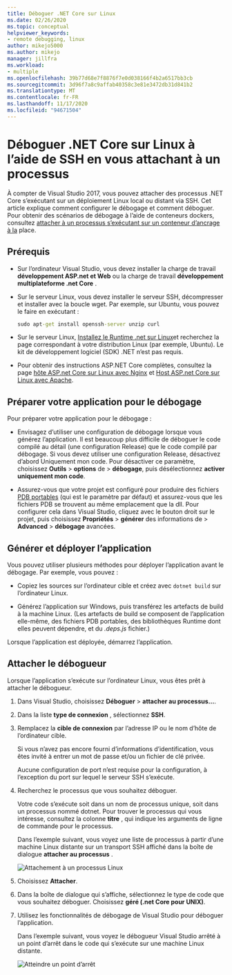 ```yaml
---
title: Déboguer .NET Core sur Linux
ms.date: 02/26/2020
ms.topic: conceptual
helpviewer_keywords:
- remote debugging, linux
author: mikejo5000
ms.author: mikejo
manager: jillfra
ms.workload:
- multiple
ms.openlocfilehash: 39b77d68e7f8876f7e0d038166f4b2a6517bb3cb
ms.sourcegitcommit: 3d96f7a8c9affab40358c3e81e3472db31d841b2
ms.translationtype: MT
ms.contentlocale: fr-FR
ms.lasthandoff: 11/17/2020
ms.locfileid: "94671504"
---
```

# <a name="debug-net-core-on-linux-using-ssh-by-attaching-to-a-process"></a>Déboguer .NET Core sur Linux à l’aide de SSH en vous attachant à un processus

À compter de Visual Studio 2017, vous pouvez attacher des processus .NET Core s’exécutant sur un déploiement Linux local ou distant via SSH. Cet article explique comment configurer le débogage et comment déboguer. Pour obtenir des scénarios de débogage à l’aide de conteneurs dockers, consultez [attacher à un processus s’exécutant sur un conteneur d’ancrage à la](../debugger/attach-to-process-running-in-docker-container.md) place.

## <a name="prerequisites"></a>Prérequis

- Sur l’ordinateur Visual Studio, vous devez installer la charge de travail **développement ASP.net et Web** ou la charge de travail **développement multiplateforme .net Core** .

- Sur le serveur Linux, vous devez installer le serveur SSH, décompresser et installer avec la boucle wget. Par exemple, sur Ubuntu, vous pouvez le faire en exécutant :

  ``` cmd
  sudo apt-get install openssh-server unzip curl
  ```

- Sur le serveur Linux, [Installez le Runtime .net sur Linux](/dotnet/core/install/linux)et recherchez la page correspondant à votre distribution Linux (par exemple, Ubuntu). Le kit de développement logiciel (SDK) .NET n’est pas requis.

- Pour obtenir des instructions ASP.NET Core complètes, consultez la page [hôte ASP.net Core sur Linux avec Nginx](/aspnet/core/host-and-deploy/linux-nginx) et [Host ASP.net Core sur Linux avec Apache](/aspnet/core/host-and-deploy/linux-apache).

## <a name="prepare-your-application-for-debugging"></a>Préparer votre application pour le débogage

Pour préparer votre application pour le débogage :

- Envisagez d’utiliser une configuration de débogage lorsque vous générez l’application. Il est beaucoup plus difficile de déboguer le code compilé au détail (une configuration Release) que le code compilé par débogage. Si vous devez utiliser une configuration Release, désactivez d’abord Uniquement mon code. Pour désactiver ce paramètre, choisissez **Outils**  >  **options** de  >  **débogage**, puis désélectionnez **activer uniquement mon code**.

- Assurez-vous que votre projet est configuré pour produire des fichiers [PDB portables](https://github.com/OmniSharp/omnisharp-vscode/wiki/Portable-PDBs) (qui est le paramètre par défaut) et assurez-vous que les fichiers PDB se trouvent au même emplacement que la dll. Pour configurer cela dans Visual Studio, cliquez avec le bouton droit sur le projet, puis choisissez **Propriétés**  >  **générer** des informations de  >  **Advanced**  >  **débogage** avancées.

## <a name="build-and-deploy-the-application"></a>Générer et déployer l’application

Vous pouvez utiliser plusieurs méthodes pour déployer l’application avant le débogage. Par exemple, vous pouvez :

- Copiez les sources sur l’ordinateur cible et créez avec ```dotnet build``` sur l’ordinateur Linux.

- Générez l’application sur Windows, puis transférez les artefacts de build à la machine Linux. (Les artefacts de build se composent de l’application elle-même, des fichiers PDB portables, des bibliothèques Runtime dont elles peuvent dépendre, et du *.deps.js* fichier.)

Lorsque l’application est déployée, démarrez l’application.

## <a name="attach-the-debugger"></a>Attacher le débogueur

Lorsque l’application s’exécute sur l’ordinateur Linux, vous êtes prêt à attacher le débogueur.

1. Dans Visual Studio, choisissez **Déboguer**  >  **attacher au processus...**.

1. Dans la liste **type de connexion** , sélectionnez **SSH**.

1. Remplacez la **cible de connexion** par l’adresse IP ou le nom d’hôte de l’ordinateur cible.

   Si vous n’avez pas encore fourni d’informations d’identification, vous êtes invité à entrer un mot de passe et/ou un fichier de clé privée.

   Aucune configuration de port n’est requise pour la configuration, à l’exception du port sur lequel le serveur SSH s’exécute.

1. Recherchez le processus que vous souhaitez déboguer.

   Votre code s’exécute soit dans un nom de processus unique, soit dans un processus nommé dotnet. Pour trouver le processus qui vous intéresse, consultez la colonne **titre** , qui indique les arguments de ligne de commande pour le processus.

   Dans l’exemple suivant, vous voyez une liste de processus à partir d’une machine Linux distante sur un transport SSH affiché dans la boîte de dialogue **attacher au processus** .

   ![Attachement à un processus Linux](media/remote-debug-linux-over-ssh-attach.png)

1. Choisissez **Attacher**.

1. Dans la boîte de dialogue qui s’affiche, sélectionnez le type de code que vous souhaitez déboguer. Choisissez **géré (.net Core pour UNIX)**.

1. Utilisez les fonctionnalités de débogage de Visual Studio pour déboguer l’application.

   Dans l’exemple suivant, vous voyez le débogueur Visual Studio arrêté à un point d’arrêt dans le code qui s’exécute sur une machine Linux distante.

   ![Atteindre un point d’arrêt](media/remote-debug-linux-over-ssh-hit-breakpoint.png)